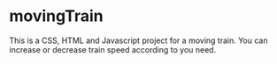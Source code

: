 # movingTrain
This is a CSS, HTML and Javascript project for a moving train.  You can increase or decrease train speed according to you need. 
